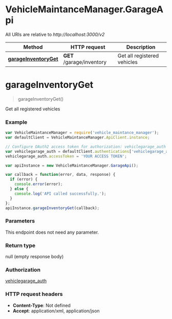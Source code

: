 # VehicleMaintanceManager.GarageApi

All URIs are relative to *http://localhost:3000/v2*

Method | HTTP request | Description
------------- | ------------- | -------------
[**garageInventoryGet**](GarageApi.md#garageInventoryGet) | **GET** /garage/inventory | Get all registered vehicles


<a name="garageInventoryGet"></a>
# **garageInventoryGet**
> garageInventoryGet()

Get all registered vehicles



### Example
```javascript
var VehicleMaintanceManager = require('vehicle_maintance_manager');
var defaultClient = VehicleMaintanceManager.ApiClient.instance;

// Configure OAuth2 access token for authorization: vehiclegarage_auth
var vehiclegarage_auth = defaultClient.authentications['vehiclegarage_auth'];
vehiclegarage_auth.accessToken = 'YOUR ACCESS TOKEN';

var apiInstance = new VehicleMaintanceManager.GarageApi();

var callback = function(error, data, response) {
  if (error) {
    console.error(error);
  } else {
    console.log('API called successfully.');
  }
};
apiInstance.garageInventoryGet(callback);
```

### Parameters
This endpoint does not need any parameter.

### Return type

null (empty response body)

### Authorization

[vehiclegarage_auth](../README.md#vehiclegarage_auth)

### HTTP request headers

 - **Content-Type**: Not defined
 - **Accept**: application/xml, application/json

